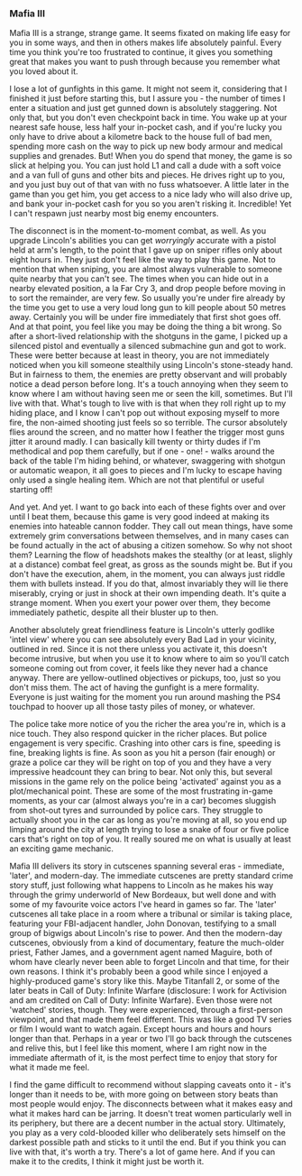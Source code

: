 ### Mafia III ###

Mafia III is a strange, strange game. It seems fixated on making life easy for you in some ways, and then in others makes life absolutely painful. Every time you think you're too frustrated to continue, it gives you something great that makes you want to push through because you remember what you loved about it.

I lose a lot of gunfights in this game. It might not seem it, considering that I finished it just before starting this, but I assure you - the number of times I enter a situation and just get gunned down is absolutely staggering. Not only that, but you don't even checkpoint back in time. You wake up at your nearest safe house, less half your in-pocket cash, and if you're lucky you only have to drive about a kilometre back to the house full of bad men, spending more cash on the way to pick up new body armour and medical supplies and grenades. But! When you do spend that money, the game is so slick at helping you. You can just hold L1 and call a dude with a soft voice and a van full of guns and other bits and pieces. He drives right up to you, and you just buy out of that van with no fuss whatsoever. A little later in the game than you get him, you get access to a nice lady who will also drive up, and bank your in-pocket cash for you so you aren't risking it. Incredible! Yet I can't respawn just nearby most big enemy encounters.

The disconnect is in the moment-to-moment combat, as well. As you upgrade Lincoln's abilities you can get _worryingly_ accurate with a pistol held at arm's length, to the point that I gave up on sniper rifles only about eight hours in. They just don't feel like the way to play this game. Not to mention that when sniping, you are almost always vulnerable to someone quite nearby that you can't see. The times when you can hide out in a nearby elevated position, a la Far Cry 3, and drop people before moving in to sort the remainder, are very few. So usually you're under fire already by the time you get to use a very loud long gun to kill people about 50 metres away. Certainly you will be under fire immediately that first shot goes off. And at that point, you feel like you may be doing the thing a bit wrong. So after a short-lived relationship with the shotguns in the game, I picked up a silenced pistol and eventually a silenced submachine gun and got to work. These were better because at least in theory, you are not immediately noticed when you kill someone stealthily using Lincoln's stone-steady hand. But in fairness to them, the enemies are pretty observant and will probably notice a dead person before long. It's a touch annoying when they seem to know where I am without having seen me or seen the kill, sometimes. But I'll live with that. What's tough to live with is that when they roll right up to my hiding place, and I know I can't pop out without exposing myself to more fire, the non-aimed shooting just feels so so terrible. The cursor absolutely flies around the screen, and no matter how I feather the trigger most guns jitter it around madly. I can basically kill twenty or thirty dudes if I'm methodical and pop them carefully, but if one - one! - walks around the back of the table I'm hiding behind, or whatever, swaggering with shotgun or automatic weapon, it all goes to pieces and I'm lucky to escape having only used a single healing item. Which are not that plentiful or useful starting off!

And yet. And yet. I want to go back into each of these fights over and over until I beat them, because this game is very good indeed at making its enemies into hateable cannon fodder. They call out mean things, have some extremely grim conversations between themselves, and in many cases can be found actually in the act of abusing a citizen somehow. So why not shoot them? Learning the flow of headshots makes the stealthy (or at least, slighly at a distance) combat feel great, as gross as the sounds might be. But if you don't have the execution, ahem, in the moment, you can always just riddle them with bullets instead. If you do that, almost invariably they will lie there miserably, crying or just in shock at their own impending death. It's quite a strange moment. When you exert your power over them, they become immediately pathetic, despite all their bluster up to then.

Another absolutely great friendliness feature is Lincoln's utterly godlike 'intel view' where you can see absolutely every Bad Lad in your vicinity, outlined in red. Since it is not there unless you activate it, this doesn't become intrusive, but when you use it to know where to aim so you'll catch someone coming out from cover, it feels like they never had a chance anyway. There are yellow-outlined objectives or pickups, too, just so you don't miss them. The act of having the gunfight is a mere formality. Everyone is just waiting for the moment you run around mashing the PS4 touchpad to hoover up all those tasty piles of money, or whatever.

The police take more notice of you the richer the area you're in, which is a nice touch. They also respond quicker in the richer places. But police engagement is very specific. Crashing into other cars is fine, speeding is fine, breaking lights is fine. As soon as you hit a person (fair enough) or graze a police car they will be right on top of you and they have a very impressive headcount they can bring to bear. Not only this, but several missions in the game rely on the police being 'activated' against you as a plot/mechanical point. These are some of the most frustrating in-game moments, as your car (almost always you're in a car) becomes sluggish from shot-out tyres and surrounded by police cars. They struggle to actually shoot you in the car as long as you're moving at all, so you end up limping around the city at length trying to lose a snake of four or five police cars that's right on top of you. It really soured me on what is usually at least an exciting game mechanic.

Mafia III delivers its story in cutscenes spanning several eras - immediate, 'later', and modern-day. The immediate cutscenes are pretty standard crime story stuff, just following what happens to Lincoln as he makes his way through the grimy underworld of New Bordeaux, but well done and with some of my favourite voice actors I've heard in games so far. The 'later' cutscenes all take place in a room where a tribunal or similar is taking place, featuring your FBI-adjacent handler, John Donovan, testifying to a small group of bigwigs about Lincoln's rise to power. And then the modern-day cutscenes, obviously from a kind of documentary, feature the much-older priest, Father James, and a government agent named Maguire, both of whom have clearly never been able to forget Lincoln and that time, for their own reasons. I think it's probably been a good while since I enjoyed a highly-produced game's story like this. Maybe Titanfall 2, or some of the later beats in Call of Duty: Infinite Warfare (disclosure: I work for Activision and am credited on Call of Duty: Infinite Warfare). Even those were not 'watched' stories, though. They were experienced, through a first-person viewpoint, and that made them feel different. This was like a good TV series or film I would want to watch again. Except hours and hours and hours longer than that. Perhaps in a year or two I'll go back through the cutscenes and relive this, but I feel like this moment, where I am right now in the immediate aftermath of it, is the most perfect time to enjoy that story for what it made me feel.

I find the game difficult to recommend without slapping caveats onto it - it's longer than it needs to be, with more going on between story beats than most people would enjoy. The disconnects between what it makes easy and what it makes hard can be jarring. It doesn't treat women particularly well in its periphery, but there are a decent number in the actual story. Ultimately, you play as a very cold-blooded killer who deliberately sets himself on the darkest possible path and sticks to it until the end. But if you think you can live with that, it's worth a try. There's a lot of game here. And if you can make it to the credits, I think it might just be worth it.
